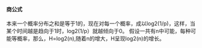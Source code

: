 #### 商公式
本来一个概率分布之和是等于1的，现在对每一个概率，成以log2(1/p)，这样，当某个时间越是趋向于1时，log2(1/p）就越倾向于0。
假设一共有n中可能，每种可能等概率，那么，H=log2(n),随着n的增大，H呈现log2(n)的增长。
